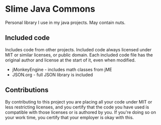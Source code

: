 # Slime Java Commons

Personal library I use in my java projects. May contain nuts.

## Included code

Includes code from other projects. Included code always licensed under MIT or similar licenses, or public domain. Each included code file has the original author and license at the start of it, even when modified.

* jMonkeyEngine - includes math classes from jME
* JSON.org - full JSON library is included

## Contributions

By contributing to this project you are placing all your code under MIT or less restricting licenses, and you certify that the code you have used is compatible with those licenses or is authored by you. If you're doing so on your work time, you certify that your employer is okay with this.
